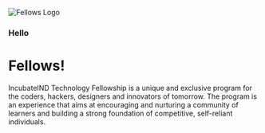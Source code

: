 ![Fellows Logo](https://storage.googleapis.com/incind/FellowshipnANyYTE.png)


### Hello 
# Fellows!

IncubateIND Technology Fellowship is a unique and exclusive program for the coders, hackers, designers and innovators of tomorrow. The program is an experience that aims at encouraging and nurturing a community of learners and building a strong foundation of competitive, self-reliant individuals.
